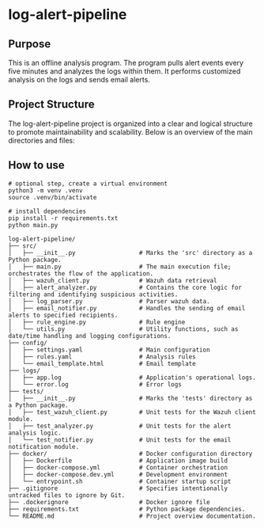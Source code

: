 # log-alert-pipeline
## Purpose
This is an offline analysis program. The program pulls alert events every five minutes and analyzes the logs within them. It performs customized analysis on the logs and sends email alerts.

## Project Structure
The log-alert-pipeline project is organized into a clear and logical structure to promote maintainability and scalability. Below is an overview of the main directories and files:

## How to use
```
# optional step, create a virtual environment
python3 -m venv .venv
source .venv/bin/activate

# install dependencies
pip install -r requirements.txt
python main.py
```

```
log-alert-pipeline/
├── src/
│   ├── __init__.py                  # Marks the 'src' directory as a Python package.
│   ├── main.py                      # The main execution file; orchestrates the flow of the application.
│   ├── wazuh_client.py              # Wazuh data retrieval
│   ├── alert_analyzer.py            # Contains the core logic for filtering and identifying suspicious activities.
│   ├── log_parser.py                # Parser wazuh data.
│   ├── email_notifier.py            # Handles the sending of email alerts to specified recipients.
│   ├── rule_engine.py               # Rule engine
│   └── utils.py                     # Utility functions, such as date/time handling and logging configurations.
├── config/
│   ├── settings.yaml                # Main configuration
│   ├── rules.yaml                   # Analysis rules
│   └── email_template.html          # Email template
├── logs/
│   ├── app.log                      # Application's operational logs.
│   └── error.log                    # Error logs
├── tests/
│   ├── __init__.py                  # Marks the 'tests' directory as a Python package.
│   ├── test_wazuh_client.py         # Unit tests for the Wazuh client module.
│   ├── test_analyzer.py             # Unit tests for the alert analysis logic.
│   └── test_notifier.py             # Unit tests for the email notification module.
├── docker/                          # Docker configuration directory
│   ├── Dockerfile                   # Application image build
│   ├── docker-compose.yml           # Container orchestration
│   ├── docker-compose.dev.yml       # Development environment
│   └── entrypoint.sh                # Container startup script
├── .gitignore                       # Specifies intentionally untracked files to ignore by Git.
├── .dockerignore                    # Docker ignore file
├── requirements.txt                 # Python package dependencies.
└── README.md                        # Project overview documentation.
```

